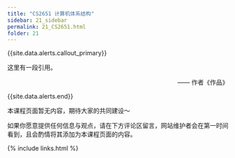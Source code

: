 ```yaml
---
title: "CS2651 计算机体系结构"
sidebar: 21_sidebar
permalink: 21_CS2651.html
folder: 21
---
```


{{site.data.alerts.callout_primary}}
<p>这里有一段引用。</p>
<p align="right">—— 作者《作品》</p>

{{site.data.alerts.end}}

本课程页面暂无内容，期待大家的共同建设～

如果你愿意提供任何信息与观点，请在下方评论区留言，网站维护者会在第一时间看到，且会酌情将其添加为本课程页面的内容。

{% include links.html %}
